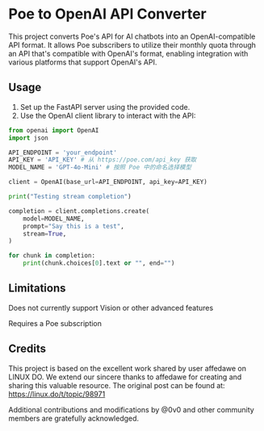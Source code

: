 # Poe to OpenAI API Converter

This project converts Poe's API for AI chatbots into an OpenAI-compatible API format. It allows Poe subscribers to utilize their monthly quota through an API that's compatible with OpenAI's format, enabling integration with various platforms that support OpenAI's API.

## Usage

1. Set up the FastAPI server using the provided code.
2. Use the OpenAI client library to interact with the API:

```python
from openai import OpenAI
import json

API_ENDPOINT = 'your_endpoint'
API_KEY = 'API_KEY' # 从 https://poe.com/api_key 获取
MODEL_NAME = 'GPT-4o-Mini' # 按照 Poe 中的命名选择模型

client = OpenAI(base_url=API_ENDPOINT, api_key=API_KEY)

print("Testing stream completion")

completion = client.completions.create(
    model=MODEL_NAME,
    prompt="Say this is a test",
    stream=True,
)

for chunk in completion:
    print(chunk.choices[0].text or "", end="")
```

## Limitations

Does not currently support Vision or other advanced features

Requires a Poe subscription

## Credits

This project is based on the excellent work shared by user affedawe on LINUX DO. We extend our sincere thanks to affedawe for creating and sharing this valuable resource. The original post can be found at:
https://linux.do/t/topic/98971

Additional contributions and modifications by @0v0 and other community members are gratefully acknowledged.
